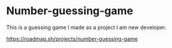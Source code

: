 # Number-guessing-game
This is a guessing game I made as a project I am new developer.

https://roadmap.sh/projects/number-guessing-game

